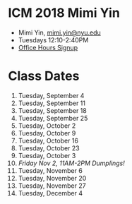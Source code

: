 # ICM 2018 Mimi Yin
- Mimi Yin, mimi.yin@nyu.edu
- Tuesdays 12:10-2:40PM
- [Office Hours Signup](https://itp.nyu.edu/inwiki/Signup/Mimi)

# Class Dates
   1. Tuesday, September 4
   2. Tuesday, September 11
   3. Tuesday, September 18
   4. Tuesday, September 25
   5. Tuesday, October 2
   6. Tuesday, October 9
   7. Tuesday, October 16
   8. Tuesday, October 23
   9. Tuesday, October 3
   10. *Friday Nov 2, 11AM-2PM Dumplings!*
   11. Tuesday, November 6
   12. Tuesday, November 20
   13. Tuesday, November 27
   14. Tuesday, December 4

